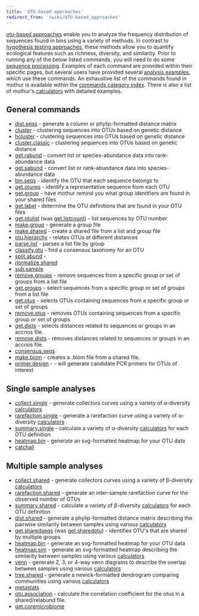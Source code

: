 ```yaml
---
title: 'OTU-based approaches'
redirect_from: '/wiki/OTU-based_approaches'
---
```

[otu-based approaches](OTU-based_approaches) enable you to
analyze the frequency distribution of sequences found in bins using a
variety of methods. In contrast to [hypothesis testing
approaches](hypothesis_testing_approaches), these methods
allow you to quantify ecological features such as richness, diversity,
and similarity. Prior to running any of the below listed commands, you
will need to do some [sequence
processing](sequence_processing). Examples of each command
are provided within their specific pages, but several users have
provided several [analysis examples](analysis_examples),
which use these commands. An exhaustive list of the commands found in
mothur is available within the [ commands category
index](tags#commands). There is also a list of mothur's
[calculators](calculators) with detailed examples.

## General commands

-   [dist.seqs](dist.seqs) - generate a column or
    phylip-formatted distance matrix
-   [cluster](cluster) - clustering sequences into OTUs based
    on genetic distance
-   [hcluster](hcluster) - clustering sequences into OTUs
    based on genetic distance
-   [cluster.classic](cluster.classic) - clustering sequences
    into OTUs based on genetic distance
-   [get.rabund](get.rabund) - convert list or
    species-abundance data into rank-abundance data
-   [get.sabund](get.sabund) - convert list or rank-abundance
    data into species-abundance data
-   [bin.seqs](bin.seqs) - identify the OTU that each
    sequence belongs to
-   [get.oturep](get.oturep) - identify a representative
    sequence from each OTU
-   [get.group](get.group) - have mothur remind you what
    group identifiers are found in your shared files
-   [get.label](get.label) - determine the OTU definitions
    that are found in your OTU files
-   [get.otulist](get.otulist) (was
    [get.listcount](get.listcount)) - list sequences by OTU
    number
-   [make.group](make.group) - generate a group file
-   [make.shared](make.shared) - create a shared file from a
    list and group file
-   [otu.hierarchy](otu.hierarchy) - relates OTUs at
    different distances
-   [parse.list](parse.list) - parses a list file by group
-   [classify.otu](classify.otu) - find a consensus taxonomy
    for an OTU
-   [split.abund](split.abund) -
-   [normalize.shared](normalize.shared)
-   [sub.sample](sub.sample)
-   [remove.groups](remove.groups) - remove sequences from a
    specific group or set of groups from a list file
-   [get.groups](get.groups) - select sequences from a
    specific group or set of groups from a list file
-   [get.otus](get.otus) - selects OTUs containing sequences
    from a specific group or set of groups
-   [remove.otus](remove.otus) - removes OTUs containing
    sequences from a specific group or set of groups
-   [get.dists](get.dists) - selects distances related to
    sequences or groups in an accnos file.
-   [remove.dists](remove.dists) - removes distances related
    to sequences or groups in an accnos file.
-   [consensus.seqs](consensus.seqs)
-   [make.biom](make.biom) - creates a .biom file from a
    shared file.
-   [primer.design](primer.design) - - will generate
    candidate PCR primers for OTUs of interest

## Single sample analyses

-   [collect.single](collect.single) - generate collectors
    curves using a variety of α-diversity
    [calculators](calculators)
-   [rarefaction.single](rarefaction.single) - generate a
    rarefaction curve using a variety of α-diversity
    [calculators](calculators)
-   [summary.single](summary.single) - calculate a variety of
    α-diversity [calculators](calculators) for each OTU
    definition
-   [heatmap.bin](heatmap.bin) - generate an svg-formatted
    heatmap for your OTU data
-   [catchall](catchall)

## Multiple sample analyses

-   [collect.shared](collect.shared) - generate collectors
    curves using a variety of β-diversity
    [calculators](calculators)
-   [rarefaction.shared](rarefaction.shared) - generate an
    inter-sample rarefaction curve for the observed number of OTUs
-   [summary.shared](summary.shared) - calculate a variety of
    β-diversity [calculators](calculators) for each OTU
    definition
-   [dist.shared](dist.shared) - generate a phylip-formatted
    distance matrix describing the pairwise similarity between samples
    using various [calculators](calculators)
-   [get.sharedseqs](get.sharedseqs) (was
    [get.sharedotu](get.sharedotu)) - identifies OTU's that
    are shared by multiple groups
-   [heatmap.bin](heatmap.bin) - generate an svg-formatted
    heatmap for your OTU data
-   [heatmap.sim](heatmap.sim) - generate an svg-formatted
    heatmap describing the similarity between samples using various
    [calculators](calculators)
-   [venn](venn) - generate 2, 3, or 4-way venn diagrams to
    describe the overlap between samples using various
    [calculators](calculators)
-   [tree.shared](tree.shared) - generate a newick-formatted
    dendrogram comparing communities using various
    [calculators](calculators)
-   [metastats](metastats)
-   [otu.association](otu.association) - calculate the
    correlation coefficient for the otus in a shared/relabund file.
-   [get.coremicrobiome](get.coremicrobiome)
